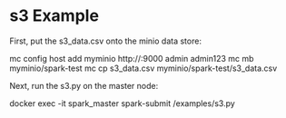 s3 Example
==============

First, put the s3_data.csv onto the minio data store:

mc config host add myminio http://<ip addr>:9000 admin admin123
mc mb myminio/spark-test
mc cp s3_data.csv myminio/spark-test/s3_data.csv

Next, run the s3.py on the master node:

docker exec -it spark_master spark-submit /examples/s3.py <ip addr of minio instance>

